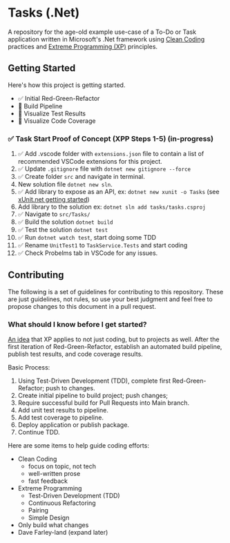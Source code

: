# Tasks (.Net)

A repository for the age-old example use-case of a To-Do or Task application written in Microsoft's .Net framework using [Clean Coding](cleancoders.com) practices and [Extreme Programming (XP)](https://martinfowler.com/bliki/ExtremeProgramming.html) principles.

## Getting Started

Here's how this project is getting started.

- ✅ Initial Red-Green-Refactor
- 🔲 Build Pipeline
- 🔲 Visualize Test Results
- 🔲 Visualize Code Coverage

### ✅ Task Start Proof of Concept (XPP Steps 1-5) (in-progress)

1. ✅ Add .vscode folder with `extensions.json` file to contain a list of recommended VSCode extensions for this project.
2. ✅ Update `.gitignore` file with `dotnet new gitignore --force`
3. ✅ Create folder `src` and navigate in terminal.
4. New solution file `dotnet new sln`.
5. ✅ Add library to expose as an API, ex: `dotnet new xunit -o Tasks` (see [xUnit.net getting started](https://xunit.net/docs/getting-started/netcore/cmdline))
6. Add library to the solution ex: `dotnet sln add tasks/tasks.csproj`
7. ✅ Navigate to `src/Tasks/`
8. ✅ Build the solution `dotnet build`
9. ✅ Test the solution `dotnet test`
10. ✅ Run `dotnet watch test`, start doing some TDD
11. ✅ Rename `UnitTest1` to `TaskService.Tests` and start coding
12. ✅ Check Probelms tab in VSCode for any issues.

## Contributing

The following is a set of guidelines for contributing to this repository. These are just guidelines, not rules, so use your best judgment and feel free to propose changes to this document in a pull request.

### What should I know before I get started?

[An idea](https://boster.dev/thoughts/extreme-programming-projects/) that XP applies to not just coding, but to projects as well. After the first iteration of Red-Green-Refactor, establish an automated build pipeline, publish test results, and code coverage results.

Basic Process:

1. Using Test-Driven Development (TDD), complete first Red-Green-Refactor; push to changes.
2. Create initial pipeline to build project; push changes;
3. Require successful build for Pull Requests into Main branch.
4. Add unit test results to pipeline.
5. Add test coverage to pipeline.
6. Deploy application or publish package.
7. Continue TDD.

Here are some items to help guide coding efforts:

- Clean Coding
  - focus on topic, not tech
  - well-written prose
  - fast feedback
- Extreme Programming
  - Test-Driven Development (TDD)
  - Continuous Refactoring
  - Pairing
  - Simple Design
- Only build what changes
- Dave Farley-land (expand later)
